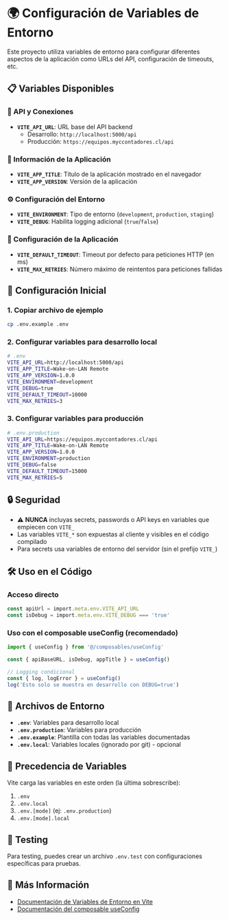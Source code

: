 # 🌍 Configuración de Variables de Entorno

Este proyecto utiliza variables de entorno para configurar diferentes aspectos de la aplicación como URLs del API, configuración de timeouts, etc.

## 📋 Variables Disponibles

### 🔗 API y Conexiones
- **`VITE_API_URL`**: URL base del API backend
  - Desarrollo: `http://localhost:5000/api`
  - Producción: `https://equipos.myccontadores.cl/api`

### 📱 Información de la Aplicación
- **`VITE_APP_TITLE`**: Título de la aplicación mostrado en el navegador
- **`VITE_APP_VERSION`**: Versión de la aplicación

### ⚙️ Configuración del Entorno
- **`VITE_ENVIRONMENT`**: Tipo de entorno (`development`, `production`, `staging`)
- **`VITE_DEBUG`**: Habilita logging adicional (`true`/`false`)

### 🔧 Configuración de la Aplicación
- **`VITE_DEFAULT_TIMEOUT`**: Timeout por defecto para peticiones HTTP (en ms)
- **`VITE_MAX_RETRIES`**: Número máximo de reintentos para peticiones fallidas

## 🚀 Configuración Inicial

### 1. Copiar archivo de ejemplo
```bash
cp .env.example .env
```

### 2. Configurar variables para desarrollo local
```bash
# .env
VITE_API_URL=http://localhost:5000/api
VITE_APP_TITLE=Wake-on-LAN Remote
VITE_APP_VERSION=1.0.0
VITE_ENVIRONMENT=development
VITE_DEBUG=true
VITE_DEFAULT_TIMEOUT=10000
VITE_MAX_RETRIES=3
```

### 3. Configurar variables para producción
```bash
# .env.production
VITE_API_URL=https://equipos.myccontadores.cl/api
VITE_APP_TITLE=Wake-on-LAN Remote
VITE_APP_VERSION=1.0.0
VITE_ENVIRONMENT=production
VITE_DEBUG=false
VITE_DEFAULT_TIMEOUT=15000
VITE_MAX_RETRIES=5
```

## 🔒 Seguridad

- ⚠️ **NUNCA** incluyas secrets, passwords o API keys en variables que empiecen con `VITE_`
- Las variables `VITE_*` son expuestas al cliente y visibles en el código compilado
- Para secrets usa variables de entorno del servidor (sin el prefijo `VITE_`)

## 🛠️ Uso en el Código

### Acceso directo
```typescript
const apiUrl = import.meta.env.VITE_API_URL
const isDebug = import.meta.env.VITE_DEBUG === 'true'
```

### Uso con el composable useConfig (recomendado)
```typescript
import { useConfig } from '@/composables/useConfig'

const { apiBaseURL, isDebug, appTitle } = useConfig()

// Logging condicional
const { log, logError } = useConfig()
log('Esto solo se muestra en desarrollo con DEBUG=true')
```

## 📁 Archivos de Entorno

- **`.env`**: Variables para desarrollo local
- **`.env.production`**: Variables para producción
- **`.env.example`**: Plantilla con todas las variables documentadas
- **`.env.local`**: Variables locales (ignorado por git) - opcional

## 🔄 Precedencia de Variables

Vite carga las variables en este orden (la última sobrescribe):
1. `.env`
2. `.env.local`
3. `.env.[mode]` (ej: `.env.production`)
4. `.env.[mode].local`

## 🧪 Testing

Para testing, puedes crear un archivo `.env.test` con configuraciones específicas para pruebas.

## 📖 Más Información

- [Documentación de Variables de Entorno en Vite](https://vitejs.dev/guide/env-and-mode.html)
- [Documentación del composable useConfig](./src/composables/useConfig.ts)